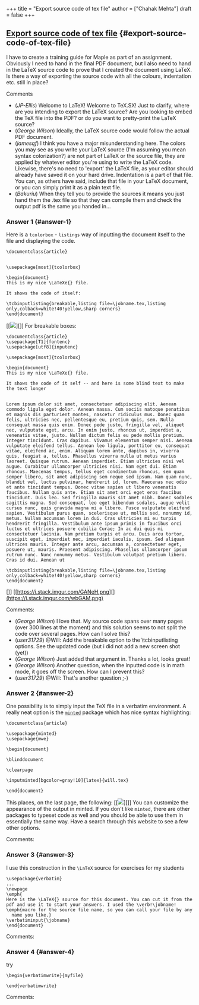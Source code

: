 +++
title = "Export source code of tex file"
author = ["Chahak Mehta"]
draft = false
+++

## [Export source code of tex file](https://tex.stackexchange.com/questions/296758/export-source-code-of-tex-file) {#export-source-code-of-tex-file}

I have to create a training guide for Maple as part of an assignment. Obviously I need to hand in the final PDF document, but I also need to hand in the LaTeX source code to prove that I created the document using LaTeX. Is there a way of exporting the source code with all the colours, indentation etc. still in place?

Comments

-   (_JP-Ellis_) Welcome to LaTeX! Welcome to TeX.SX!  Just to clarify, where are you intending to export the LaTeX source?  Are you looking to embed the TeX file into the PDF? or do you want to pretty-print the LaTeX source?
-   (_George Wilson_) Ideally, the LaTeX source code would follow the actual PDF document.
-   (_jamesqf_) I think you have a major misunderstanding here.  The colors you may see as you write your LaTeX source (I'm assuming you mean syntax colorization?) are not part of LaTeX or the source file, they are applied by whatever editor you're using to write the LaTeX code.  Likewise, there's no need to 'export' the LaTeX file, as your editor should already have saved it on your hard drive.  Indentation is a part of that file.  You can, as others have said, include that file in your LaTeX document, or you can simply print it as a plain text file.
-   (_Bakuriu_) When they tell you to provide the sources it means you just hand them the .tex file so that they can compile them and check the output pdf is the same you handed in...


### Answer 1 {#answer-1}

Here is a `tcolorbox` - `listings` way of inputting the document itself to the file and displaying the code.

```text
\documentclass{article}


\usepackage[most]{tcolorbox}

\begin{document}
This is my nice \LaTeXe{} file.

It shows the code of itself:

\tcbinputlisting{breakable,listing file=\jobname.tex,listing only,colback=white!40!yellow,sharp corners}
\end{document}

```

[[![](https://i.stack.imgur.com/eApUH.png)][]]
For breakable boxes:

```text
\documentclass{article}
\usepackage[T1]{fontenc}
\usepackage[utf8]{inputenc}

\usepackage[most]{tcolorbox}

\begin{document}
This is my nice \LaTeXe{} file.

It shows the code of it self -- and here is some blind text to make the text longer


Lorem ipsum dolor sit amet, consectetuer adipiscing elit. Aenean commodo ligula eget dolor. Aenean massa. Cum sociis natoque penatibus et magnis dis parturient montes, nascetur ridiculus mus. Donec quam felis, ultricies nec, pellentesque eu, pretium quis, sem. Nulla consequat massa quis enim. Donec pede justo, fringilla vel, aliquet nec, vulputate eget, arcu. In enim justo, rhoncus ut, imperdiet a, venenatis vitae, justo. Nullam dictum felis eu pede mollis pretium. Integer tincidunt. Cras dapibus. Vivamus elementum semper nisi. Aenean vulputate eleifend tellus. Aenean leo ligula, porttitor eu, consequat vitae, eleifend ac, enim. Aliquam lorem ante, dapibus in, viverra quis, feugiat a, tellus. Phasellus viverra nulla ut metus varius laoreet. Quisque rutrum. Aenean imperdiet. Etiam ultricies nisi vel augue. Curabitur ullamcorper ultricies nisi. Nam eget dui. Etiam rhoncus. Maecenas tempus, tellus eget condimentum rhoncus, sem quam semper libero, sit amet adipiscing sem neque sed ipsum. Nam quam nunc, blandit vel, luctus pulvinar, hendrerit id, lorem. Maecenas nec odio et ante tincidunt tempus. Donec vitae sapien ut libero venenatis faucibus. Nullam quis ante. Etiam sit amet orci eget eros faucibus tincidunt. Duis leo. Sed fringilla mauris sit amet nibh. Donec sodales sagittis magna. Sed consequat, leo eget bibendum sodales, augue velit cursus nunc, quis gravida magna mi a libero. Fusce vulputate eleifend sapien. Vestibulum purus quam, scelerisque ut, mollis sed, nonummy id, metus. Nullam accumsan lorem in dui. Cras ultricies mi eu turpis hendrerit fringilla. Vestibulum ante ipsum primis in faucibus orci luctus et ultrices posuere cubilia Curae; In ac dui quis mi consectetuer lacinia. Nam pretium turpis et arcu. Duis arcu tortor, suscipit eget, imperdiet nec, imperdiet iaculis, ipsum. Sed aliquam ultrices mauris. Integer ante arcu, accumsan a, consectetuer eget, posuere ut, mauris. Praesent adipiscing. Phasellus ullamcorper ipsum rutrum nunc. Nunc nonummy metus. Vestibulum volutpat pretium libero. Cras id dui. Aenean ut

\tcbinputlisting{breakable,listing file=\jobname.tex,listing only,colback=white!40!yellow,sharp corners}
\end{document}

```

[]]
[[https://i.stack.imgur.com/GANeH.png][](https://i.stack.imgur.com/wbGAM.png)

Comments:

-   (_George Wilson_) I love that. My source code spans over many pages (over 300 lines at the moment) and this solution seems to not split the code over several pages. How can I solve this?
-   (_user31729_) @Will: Add the breakable option to the \tcbinputlisting options. See the updated code (but i did not add a new screen shot (yet))
-   (_George Wilson_) Just added that argument in. Thanks a lot, looks great!
-   (_George Wilson_) Another question, when the inputted code is in math mode, it goes off the screen. How can I prevent this?
-   (_user31729_) @Will: That's another question ;-)


### Answer 2 {#answer-2}

One possibility is to simply input the TeX file in a verbatim environment.  A really neat option is the [`minted`](http://ctan.org/pkg/minted) package which has nice syntax highlighting:

```text
\documentclass{article}

\usepackage{minted}
\usepackage{mwe}

\begin{document}

\blinddocument

\clearpage

\inputminted[bgcolor=gray!10]{latex}{will.tex}

\end{document}

```

This places, on the last page, the following:
[[![](https://i.stack.imgur.com/YgIDW.png)][]]
You can customize the appearance of the output in minted.
If you don't like `minted`, there are other packages to typeset code as well and you should be able to use them in essentially the same way.  Have a search through this website to see a few other options.

Comments:


### Answer 3 {#answer-3}

I use this construction in the `\LaTeX` source for exercises for my students

```text
\usepackage{verbatim}
...
\newpage
\emph{
Here is the \LaTeX{} source for this document. You can cut it from the
pdf and use it to start your answers. I used the \verb!\jobname!
\emph{macro for the source file name, so you can call your file by any
  name you like.}
\verbatiminput{\jobname}
\end{document}

```

Comments:


### Answer 4 {#answer-4}

try

```text
\begin{verbatimwrite}{myfile}

\end{verbatimwrite}

```

Comments:
